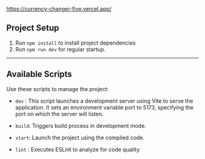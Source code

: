 https://currency-changer-five.vercel.app/

## Project Setup

1. Run `npm install` to install project dependencies
2. Run `npm run dev` for regular startup.

---

## Available Scripts

Use these scripts to manage the project:

- `dev` : This script launches a development server using Vite to serve the application. It sets an environment
  variable port to 5173, specifying the port on which the server will listen.

- `build`: Triggers build process in development mode.

- `start`: Launch the project using the compiled code.

- `lint` : Executes ESLint to analyze for code quality

